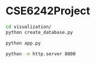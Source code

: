 # CSE6242Project

```bash
cd visualization/
python create_database.py
```

```bash
python app.py
```

```bash
python -m http.server 8000
```
